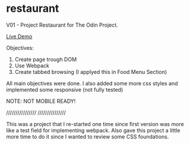 # restaurant
V01 - Project Restaurant for The Odin Project.

[Live Demo](https://mvquinta.github.io/restaurant/)

Objectives:
1) Create page trough DOM
2) Use Webpack
3) Create tabbed browsing (I applyed this in Food Menu Section)

All main objectives were done.
I also added some more css styles and implemented some responsive (not fully tested)

NOTE: NOT MOBILE READY!

////////////////
///////////////

This was a project that I re-started one time since first version was more like a test field for implementing webpack.
Also gave this project a little more time to do it since I wanted to review some CSS foundations.



